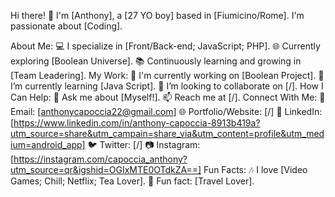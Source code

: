 Hi there! 👋 I'm [Anthony], a [27 YO boy] based in [Fiumicino/Rome]. I'm passionate about [Coding].

About Me:
💻 I specialize in [Front/Back-end; JavaScript; PHP].
🌐 Currently exploring [Boolean Universe].
📚 Continuously learning and growing in [Team Leadering].
My Work:
🔭 I'm currently working on [Boolean Project].
🌱 I’m currently learning [Java Script].
👯 I’m looking to collaborate on [/].
How I Can Help:
💬 Ask me about [Myself!].
📫 Reach me at [/].
Connect With Me:
📧 Email: [anthonycapoccia22@gmail.com]
🌐 Portfolio/Website: [/]
💼 LinkedIn: [https://www.linkedin.com/in/anthony-capoccia-8913b419a?utm_source=share&utm_campain=share_via&utm_content=profile&utm_medium=android_app]
🐦 Twitter: [/]
📷 Instagram: [https://instagram.com/capoccia_anthony?utm_source=qr&igshid=OGIxMTE0OTdkZA==]
Fun Facts:
🎶 I love [Video Games; Chill; Netflix; Tea Lover].
🌟 Fun fact: [Travel Lover].

<!---
AnthCap96/AnthCap96 is a ✨ special ✨ repository because its `README.md` (this file) appears on your GitHub profile.
You can click the Preview link to take a look at your changes.
--->
